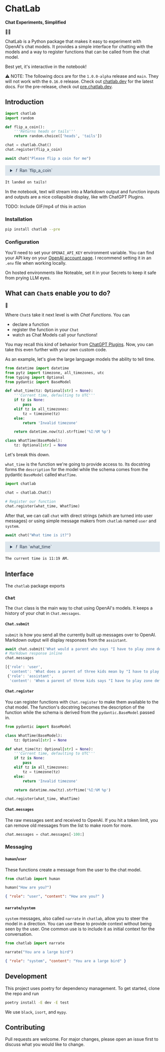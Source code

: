 # ChatLab

**Chat Experiments, Simplified**

💬🔬

ChatLab is a Python package that makes it easy to experiment with OpenAI's chat models. It provides a simple interface for chatting with the models and a way to register functions that can be called from the chat model.

Best yet, it's interactive in the notebook!

⚠️ NOTE: The following docs are for the `1.0.0-alpha` release and `main`. They will not work with the `0.16.0` release. Check out [chatlab.dev](https://chatlab.dev) for the latest docs. For the pre-release, check out [pre.chatlab.dev](https://pre.chatlab.dev).

## Introduction

```python
import chatlab
import random

def flip_a_coin():
    '''Returns heads or tails'''
    return random.choice(['heads', 'tails'])

chat = chatlab.Chat()
chat.register(flip_a_coin)

await chat("Please flip a coin for me")
```

<details style="background:#DDE6ED;color:#27374D;padding:.5rem 1rem;borderRadius:5px">
<summary>&nbsp;𝑓&nbsp; Ran `flip_a_coin`
</summary>
<br />

Input:

```json
{}
```

Output:

```json
"tails"
```

</details>

```markdown
It landed on tails!
```

In the notebook, text will stream into a Markdown output and function inputs and outputs are a nice collapsible display, like with ChatGPT Plugins.

TODO: Include GIF/mp4 of this in action

### Installation

```bash
pip install chatlab --pre
```

### Configuration

You'll need to set your `OPENAI_API_KEY` environment variable. You can find your API key on your [OpenAI account page](https://platform.openai.com/account/api-keys). I recommend setting it in an `.env` file when working locally.

On hosted environments like Noteable, set it in your Secrets to keep it safe from prying LLM eyes.

## What can `Chat`s enable _you_ to do?

💬

Where `Chat`s take it next level is with _Chat Functions_. You can

-   declare a function
-   register the function in your `Chat`
-   watch as Chat Models call your functions!

You may recall this kind of behavior from [ChatGPT Plugins](https://noteable.io/chatgpt-plugin-for-notebook/). Now, you can take this even further with your own custom code.

As an example, let's give the large language models the ability to tell time.

```python
from datetime import datetime
from pytz import timezone, all_timezones, utc
from typing import Optional
from pydantic import BaseModel

def what_time(tz: Optional[str] = None):
    '''Current time, defaulting to UTC'''
    if tz is None:
        pass
    elif tz in all_timezones:
        tz = timezone(tz)
    else:
        return 'Invalid timezone'

    return datetime.now(tz).strftime('%I:%M %p')

class WhatTime(BaseModel):
    tz: Optional[str] = None
```

Let's break this down.

`what_time` is the function we're going to provide access to. Its docstring forms the `description` for the model while the schema comes from the pydantic `BaseModel` called `WhatTime`.

```python
import chatlab

chat = chatlab.Chat()

# Register our function
chat.register(what_time, WhatTime)
```

After that, we can call `chat` with direct strings (which are turned into user messages) or using simple message makers from `chatlab` named `user` and `system`.

```python
await chat("What time is it?")
```

<details style="background:#DDE6ED;color:#27374D;padding:.5rem 1rem;borderRadius:5px">
<summary>&nbsp;𝑓&nbsp; Ran `what_time`
</summary>
<br />

Input:

```json
{}
```

Output:

```json
"11:19 AM"
```

</details>

```markdown
The current time is 11:19 AM.
```

## Interface

The `chatlab` package exports

### `Chat`

The `Chat` class is the main way to chat using OpenAI's models. It keeps a history of your chat in `Chat.messages`.

#### `Chat.submit`

`submit` is how you send all the currently built up messages over to OpenAI. Markdown output will display responses from the `assistant`.

```python
await chat.submit('What would a parent who says "I have to play zone defense" mean? ')
# Markdown response inline
chat.messages
```

```js
[{'role': 'user',
  'content': 'What does a parent of three kids mean by "I have to play zone defense"?'},
 {'role': 'assistant',
  'content': 'When a parent of three kids says "I have to play zone defense," it means that they...
```

#### `Chat.register`

You can register functions with `Chat.register` to make them available to the chat model. The function's docstring becomes the description of the function while the schema is derived from the `pydantic.BaseModel` passed in.

```python
from pydantic import BaseModel

class WhatTime(BaseModel):
    tz: Optional[str] = None

def what_time(tz: Optional[str] = None):
    '''Current time, defaulting to UTC'''
    if tz is None:
        pass
    elif tz in all_timezones:
        tz = timezone(tz)
    else:
        return 'Invalid timezone'

    return datetime.now(tz).strftime('%I:%M %p')

chat.register(what_time, WhatTime)
```

#### `Chat.messages`

The raw messages sent and received to OpenAI. If you hit a token limit, you can remove old messages from the list to make room for more.

```python
chat.messages = chat.messages[-100:]
```

### Messaging

#### `human`/`user`

These functions create a message from the user to the chat model.

```python
from chatlab import human

human("How are you?")
```

```json
{ "role": "user", "content": "How are you?" }
```

#### `narrate`/`system`

`system` messages, also called `narrate` in `chatlab`, allow you to steer the model in a direction. You can use these to provide context without being seen by the user. One common use is to include it as initial context for the conversation.

```python
from chatlab import narrate

narrate("You are a large bird")
```

```json
{ "role": "system", "content": "You are a large bird" }
```

## Development

This project uses poetry for dependency management. To get started, clone the repo and run

```bash
poetry install -E dev -E test
```

We use `black`, `isort`, and `mypy`.

## Contributing

Pull requests are welcome. For major changes, please open an issue first to discuss what you would like to change.
